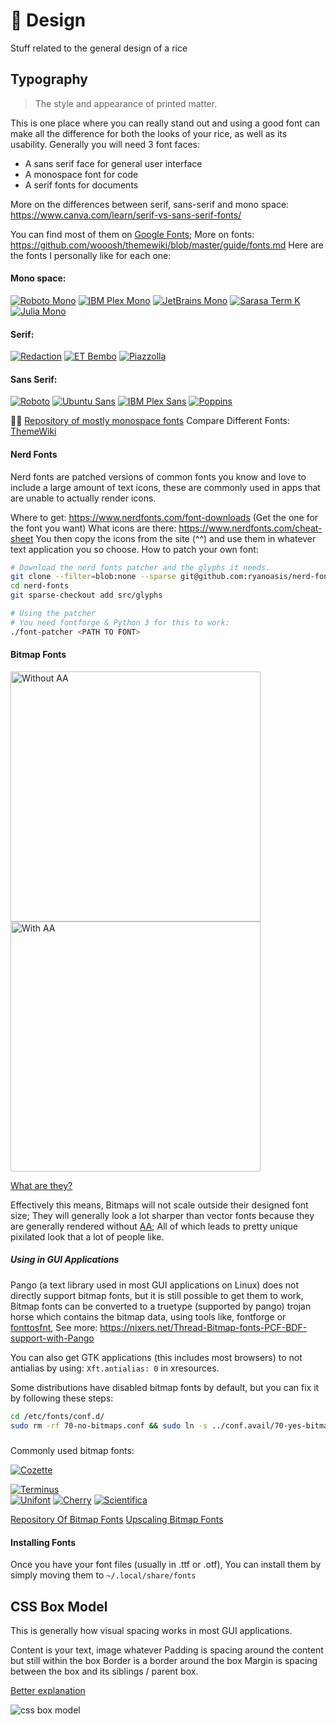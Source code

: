 # 🎨 Design
Stuff related to the general design of a rice

## Typography
> The style and appearance of printed matter.

This is one place where you can really stand out and using a good font can make all the difference for both the looks of your rice, as well as its usability.
Generally you will need 3 font faces:
- A sans serif face for general user interface
- A monospace font for code
- A serif fonts for documents

More on the differences between serif, sans-serif and mono space: https://www.canva.com/learn/serif-vs-sans-serif-fonts/

You can find most of them on [Google Fonts](https://fonts.google.com);
More on fonts: https://github.com/wooosh/themewiki/blob/master/guide/fonts.md
Here are the fonts I personally like for each one:

#### Mono space:
<div class="horizontal showcase">

[![Roboto Mono](../embed/font-previews/Roboto-Mono-Regular.webp)](https://fonts.google.com/specimen/Roboto+Mono)
[![IBM Plex Mono](../embed/font-previews/IBM-Plex-Mono-Regular.webp)](https://fonts.google.com/specimen/IBM+Plex+Mono)
[![JetBrains Mono](../embed/font-previews/JetBrains-Mono-Regular.webp)](https://www.jetbrains.com/lp/mono/)
[![Sarasa Term K](../embed/font-previews/Sarasa-Term-K.webp)](https://github.com/be5invis/Sarasa-Gothic)
[![Julia Mono](../embed/font-previews/JuliaMono-Regular.webp)](https://juliamono.netlify.app/)

</div>

#### Serif:
<div class="horizontal showcase">

[![Redaction](../embed/font-previews/Redaction.webp)](https://www.redaction.us/)
[![ET Bembo](../embed/font-previews/ETBembo-RomanLF.webp)](https://edwardtufte.github.io/et-book/)
[![Piazzolla](../embed/font-previews/Piazzolla-Regular.webp)](https://fonts.google.com/specimen/Piazzolla)

</div>

#### Sans Serif:
<div class="horizontal showcase">

[![Roboto](../embed/font-previews/Roboto.webp)](https://fonts.google.com/specimen/Roboto)
[![Ubuntu Sans](../embed/font-previews/Ubuntu-Regular.webp)](https://fonts.google.com/specimen/Ubuntu)
[![IBM Plex Sans](../embed/font-previews/IBM-Plex-Sans-Regular.webp)](https://www.ibm.com/plex/)
[![Poppins](../embed/font-previews/Poppins-Regular.webp)](https://fonts.google.com/specimen/Poppins)

</div>

🏴‍☠️ [Repository of mostly monospace fonts](https://gitlab.com/exorcist365/fonts)
Compare Different Fonts: [ThemeWiki](https://wooosh.github.io/themewiki/fontindex/)

#### Nerd Fonts
Nerd fonts are patched versions of common fonts you know and love to include a large amount of text icons, these are commonly used in apps that are unable to actually render icons.

Where to get: https://www.nerdfonts.com/font-downloads (Get the one for the font you want)
What icons are there: https://www.nerdfonts.com/cheat-sheet
You then copy the icons from the site (^^) and use them in whatever text application you so choose.
How to patch your own font:
```sh
# Download the nerd fonts patcher and the glyphs it needs.
git clone --filter=blob:none --sparse git@github.com:ryanoasis/nerd-fonts
cd nerd-fonts
git sparse-checkout add src/glyphs

# Using the patcher
# You need fontforge & Python 3 for this to work:
./font-patcher <PATH TO FONT>
```

#### Bitmap Fonts

<div class="split">
<img height="400" class='pxl' src="../embed/bitmap-eg.webp" title="Without AA" alt="Without AA" />
<img height="400" class='pxl' src="../embed/aa-eg.webp" title="With AA" alt="With AA" />
</div>

[What are they?](http://www.cs.ucc.ie/~gavin/cs1050/the_internet/slides/ch07s01s01.html.htm)

Effectively this means,
Bitmaps will not scale outside their designed font size;
They will generally look a lot sharper than vector fonts because they are generally rendered without [AA](https://www.youtube.com/watch?v=hqi0114mwtY);
All of which leads to pretty unique pixilated look that a lot of people like.

##### Using in GUI Applications
Pango (a text library used in most GUI applications on Linux) does not directly support bitmap fonts, but it is still possible to get them to work,
Bitmap fonts can be converted to a truetype (supported by pango) trojan horse which contains the bitmap data, using tools like, fontforge or [fonttosfnt](https://gitlab.freedesktop.org/xorg/app/fonttosfnt),
See more: https://nixers.net/Thread-Bitmap-fonts-PCF-BDF-support-with-Pango

You can also get GTK applications (this includes most browsers) to not antialias by using: `Xft.antialias: 0` in xresources.

Some distributions have disabled bitmap fonts by default, but you can fix it by following these steps:
```sh
cd /etc/fonts/conf.d/
sudo rm -rf 70-no-bitmaps.conf && sudo ln -s ../conf.avail/70-yes-bitmaps.conf .
```
<!--TODO: -->
##### 
Commonly used bitmap fonts:
<div class='showcase horizontal'>

[![Cozette](../embed/font-previews/CozetteVector.png)](https://github.com/slavfox/Cozette)
<!-- [![Gohu-GohuFont](../embed/font-previews/GohuFont-Medium.png)](https://font.gohu.org/) -->
[![Terminus](../embed/font-previews/Terminus.png)](https://terminus-font.sourceforge.net)	
[![Unifont](../embed/font-previews/Unifont-Nerd-Font-Complete.png)](https://unifoundry.com/unifont/)
[![Cherry](../embed/font-previews/cherry-11.png)](https://github.com/turquoise-hexagon/cherry)
[![Scientifica](../embed/font-previews/sci0.png)](https://github.com/nerdypepper/scientifica)
</div>

[Repository Of Bitmap Fonts](https://github.com/Tecate/bitmap-fonts)
[Upscaling Bitmap Fonts](https://github.com/Francesco149/bdf2x)
<!-- TODO: Add a link on making a bitmap font to vector font
		   Making use of bitmap fonts in pango etc apps -->

#### Installing Fonts
Once you have your font files (usually in .ttf or .otf), You can install them by simply moving them to `~/.local/share/fonts`


## CSS Box Model
This is generally how visual spacing works in most GUI applications.

Content is your text, image whatever
Padding is spacing around the content but still within the box
Border is a border around the box
Margin is spacing between the box and its siblings / parent box.

[Better explanation](https://developer.mozilla.org/en-US/docs/Web/CSS/CSS_Box_Model/Introduction_to_the_CSS_box_model)

![css box model](https://developer.mozilla.org/en-US/docs/Learn/CSS/Building_blocks/The_box_model/box-model.png)